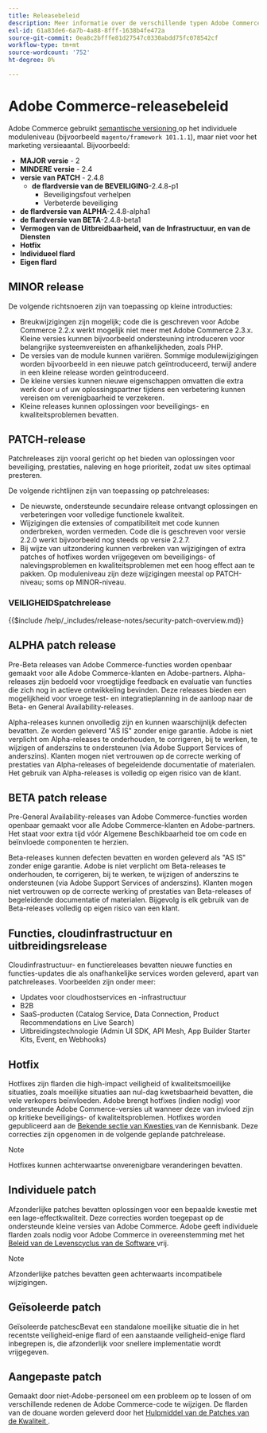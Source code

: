 ```yaml
---
title: Releasebeleid
description: Meer informatie over de verschillende typen Adobe Commerce-releases.
exl-id: 61a83de6-6a7b-4a88-8fff-1638b4fe472a
source-git-commit: 0ea8c2bfffe81d27547c0330abdd75fc078542cf
workflow-type: tm+mt
source-wordcount: '752'
ht-degree: 0%

---
```


# Adobe Commerce-releasebeleid

Adobe Commerce gebruikt [ semantische versioning ](https://semver.org/) op het individuele moduleniveau (bijvoorbeeld `magento/framework 101.1.1`), maar niet voor het marketing versieaantal. Bijvoorbeeld:

- **MAJOR versie** - 2
- **MINDERE versie** - 2.4
- **versie van PATCH** - 2.4.8
   - **de flardversie van de BEVEILIGING**-2.4.8-p1
      - Beveiligingsfout verhelpen
      - Verbeterde beveiliging
- **de flardversie van ALPHA**-2.4.8-alpha1
- **de flardversie van BETA**-2.4.8-beta1
- **Vermogen van de Uitbreidbaarheid, van de Infrastructuur, en van de Diensten**
- **Hotfix**
- **Individueel flard**
- **Eigen flard**

## MINOR release

De volgende richtsnoeren zijn van toepassing op kleine introducties:

- Breukwijzigingen zijn mogelijk; code die is geschreven voor Adobe Commerce 2.2.x werkt mogelijk niet meer met Adobe Commerce 2.3.x. Kleine versies kunnen bijvoorbeeld ondersteuning introduceren voor belangrijke systeemvereisten en afhankelijkheden, zoals PHP.
- De versies van de module kunnen variëren. Sommige modulewijzigingen worden bijvoorbeeld in een nieuwe patch geïntroduceerd, terwijl andere in een kleine release worden geïntroduceerd.
- De kleine versies kunnen nieuwe eigenschappen omvatten die extra werk door u of uw oplossingspartner tijdens een verbetering kunnen vereisen om verenigbaarheid te verzekeren.
- Kleine releases kunnen oplossingen voor beveiligings- en kwaliteitsproblemen bevatten.

## PATCH-release

Patchreleases zijn vooral gericht op het bieden van oplossingen voor beveiliging, prestaties, naleving en hoge prioriteit, zodat uw sites optimaal presteren.

De volgende richtlijnen zijn van toepassing op patchreleases:

- De nieuwste, ondersteunde secundaire release ontvangt oplossingen en verbeteringen voor volledige functionele kwaliteit.
- Wijzigingen die extensies of compatibiliteit met code kunnen onderbreken, worden vermeden. Code die is geschreven voor versie 2.2.0 werkt bijvoorbeeld nog steeds op versie 2.2.7.
- Bij wijze van uitzondering kunnen verbreken van wijzigingen of extra patches of hotfixes worden vrijgegeven om beveiligings- of nalevingsproblemen en kwaliteitsproblemen met een hoog effect aan te pakken. Op moduleniveau zijn deze wijzigingen meestal op PATCH-niveau; soms op MINOR-niveau.

### VEILIGHEIDSpatchrelease

{{$include /help/_includes/release-notes/security-patch-overview.md}}

## ALPHA patch release

Pre-Beta releases van Adobe Commerce-functies worden openbaar gemaakt voor alle Adobe Commerce-klanten en Adobe-partners. Alpha-releases zijn bedoeld voor vroegtijdige feedback en evaluatie van functies die zich nog in actieve ontwikkeling bevinden. Deze releases bieden een mogelijkheid voor vroege test- en integratieplanning in de aanloop naar de Beta- en General Availability-releases.

Alpha-releases kunnen onvolledig zijn en kunnen waarschijnlijk defecten bevatten. Ze worden geleverd &quot;AS IS&quot; zonder enige garantie. Adobe is niet verplicht om Alpha-releases te onderhouden, te corrigeren, bij te werken, te wijzigen of anderszins te ondersteunen (via Adobe Support Services of anderszins). Klanten mogen niet vertrouwen op de correcte werking of prestaties van Alpha-releases of begeleidende documentatie of materialen. Het gebruik van Alpha-releases is volledig op eigen risico van de klant.

## BETA patch release

Pre-General Availability-releases van Adobe Commerce-functies worden openbaar gemaakt voor alle Adobe Commerce-klanten en Adobe-partners. Het staat voor extra tijd vóór Algemene Beschikbaarheid toe om code en beïnvloede componenten te herzien.

Beta-releases kunnen defecten bevatten en worden geleverd als &quot;AS IS&quot; zonder enige garantie. Adobe is niet verplicht om Beta-releases te onderhouden, te corrigeren, bij te werken, te wijzigen of anderszins te ondersteunen (via Adobe Support Services of anderszins). Klanten mogen niet vertrouwen op de correcte werking of prestaties van Beta-releases of begeleidende documentatie of materialen. Bijgevolg is elk gebruik van de Beta-releases volledig op eigen risico van een klant.

## Functies, cloudinfrastructuur en uitbreidingsrelease

Cloudinfrastructuur- en functiereleases bevatten nieuwe functies en functies-updates die als onafhankelijke services worden geleverd, apart van patchreleases. Voorbeelden zijn onder meer:

- Updates voor cloudhostservices en -infrastructuur
- B2B
- SaaS-producten (Catalog Service, Data Connection, Product Recommendations en Live Search)
- Uitbreidingstechnologie (Admin UI SDK, API Mesh, App Builder Starter Kits, Event, en Webhooks)

## Hotfix

Hotfixes zijn flarden die high-impact veiligheid of kwaliteitsmoeilijke situaties, zoals moeilijke situaties aan nul-dag kwetsbaarheid bevatten, die vele verkopers beïnvloeden. Adobe brengt hotfixes (indien nodig) voor ondersteunde Adobe Commerce-versies uit wanneer deze van invloed zijn op kritieke beveiligings- of kwaliteitsproblemen. Hotfixes worden gepubliceerd aan de [ Bekende sectie van Kwesties ](https://support.magento.com/hc/en-us/sections/360003869892-Known-issues-patches-attached-) van de Kennisbank. Deze correcties zijn opgenomen in de volgende geplande patchrelease.

>[!NOTE]
>
>Hotfixes kunnen achterwaartse onverenigbare veranderingen bevatten.

## Individuele patch

Afzonderlijke patches bevatten oplossingen voor een bepaalde kwestie met een lage-effectkwaliteit. Deze correcties worden toegepast op de ondersteunde kleine versies van Adobe Commerce. Adobe geeft individuele flarden zoals nodig voor Adobe Commerce in overeenstemming met het [ Beleid van de Levenscyclus van de Software ](https://www.adobe.com/content/dam/cc/en/legal/terms/enterprise/pdfs/Adobe-Commerce-Software-Lifecycle-Policy.pdf) vrij.

>[!NOTE]
>
>Afzonderlijke patches bevatten geen achterwaarts incompatibele wijzigingen.

## Geïsoleerde patch

Geïsoleerde patchescBevat een standalone moeilijke situatie die in het recentste veiligheid-enige flard of een aanstaande veiligheid-enige flard inbegrepen is, die afzonderlijk voor snellere implementatie wordt vrijgegeven.

## Aangepaste patch

Gemaakt door niet-Adobe-personeel om een probleem op te lossen of om verschillende redenen de Adobe Commerce-code te wijzigen. De flarden van de douane worden geleverd door het [ Hulpmiddel van de Patches van de Kwaliteit ](https://experienceleague.adobe.com/nl/docs/commerce-operations/tools/quality-patches-tool/usage).
